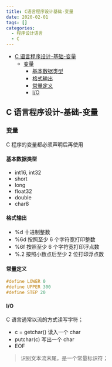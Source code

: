 ```yaml
---
title: C语言程序设计基础-变量
date: 2020-02-01
tags: []
categories:
  - 程序设计语言
  - C
---
```


- [C 语言程序设计-基础-变量](#c-语言程序设计-基础-变量)
  - [变量](#变量)
    - [基本数据类型](#基本数据类型)
    - [格式输出](#格式输出)
    - [常量定义](#常量定义)
    - [I/O](#io)

## C 语言程序设计-基础-变量

### 变量

C 程序的变量都必须声明后再使用

#### 基本数据类型

- int16, int32
- short
- long
- float32
- double
- char8

#### 格式输出

- %d 十进制整数
- %6d 按照至少 6 个字符宽打印整数
- %6f 按照至少 6 个字符宽打印浮点数
- %.2 按照小数点后至少 2 位打印浮点数

#### 常量定义

```C
#define LOWER 0
#define UPPER 300
#define STEP 20
```

#### I/O

C 语言通常以流的方式读写字符；

- c = getchar() 读入一个 char
- putchar(c) 写出一个 char
- EOF

> 识别文本流末尾，是一个常量标识符；
